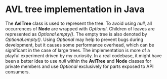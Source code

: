 # AVL tree implementation in Java
The **AvlTree** class is used to represent the tree. To avoid using *null*, all occurrences of **Node** are wrapped with *Optional*. Children of leaves are represented as *Optional.empty()*. The empty tree is also denoted by *Optional.empty()*. Using *Optional* may help to prevent bugs during development, but it causes some performance overhead, which can be significant in the case of large trees. The implementation is more of a playful experiment driven by my curiosity.
In a real codebase, it might have been a better idea to use *null* within the **AvlTree** and **Node** classes for private members and use *Optional* exclusively for parts exposed to API consumers.
